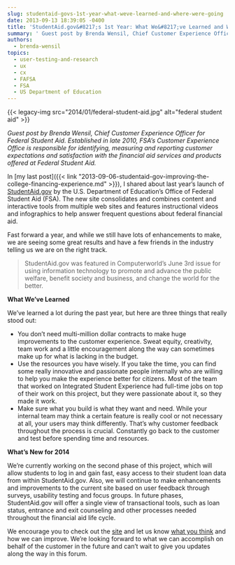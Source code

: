 ```yaml
---
slug: studentaid-govs-1st-year-what-weve-learned-and-where-were-going
date: 2013-09-13 18:39:05 -0400
title: 'StudentAid.gov&#8217;s 1st Year: What We&#8217;ve Learned and Where We&#8217;re Going'
summary: ' Guest post by Brenda Wensil, Chief Customer Experience Officer for Federal Student Aid.  Established in late 2010, FSA’s Customer Experience Office is responsible for identifying, measuring and reporting customer expectations and satisfaction with the financial aid services and products offered at Federal Student Aid. In my last post,'
authors:
  - brenda-wensil
topics:
  - user-testing-and-research
  - ux
  - cx
  - FAFSA
  - FSA
  - US Department of Education
---
```


{{< legacy-img src="2014/01/federal-student-aid.jpg" alt="federal student aid" >}}

_Guest post by Brenda Wensil, Chief Customer Experience Officer for Federal Student Aid. Established in late 2010, FSA’s Customer Experience Office is responsible for identifying, measuring and reporting customer expectations and satisfaction with the financial aid services and products offered at Federal Student Aid._

In [my last post]({{< link "2013-09-06-studentaid-gov-improving-the-college-financing-experience.md" >}}), I shared about last year&#8217;s launch of <a href="http://studentaid.ed.gov/" target="_blank">StudentAid.gov</a> by the U.S. Department of Education&#8217;s Office of Federal Student Aid (FSA). The new site consolidates and combines content and interactive tools from multiple web sites and features instructional videos and infographics to help answer frequent questions about federal financial aid.

Fast forward a year, and while we still have lots of enhancements to make, we are seeing some great results and have a few friends in the industry telling us we are on the right track.

> StudentAid.gov was featured in Computerworld&#8217;s June 3rd issue for using information technology to promote and advance the public welfare, benefit society and business, and change the world for the better.

**What We&#8217;ve Learned**

We&#8217;ve learned a lot during the past year, but here are three things that really stood out:

  * You don’t need multi-million dollar contracts to make huge improvements to the customer experience. Sweat equity, creativity, team work and a little encouragement along the way can sometimes make up for what is lacking in the budget.
  * Use the resources you have wisely. If you take the time, you can find some really innovative and passionate people internally who are willing to help you make the experience better for citizens. Most of the team that worked on Integrated Student Experience had full-time jobs on top of their work on this project, but they were passionate about it, so they made it work.
  * Make sure what you build is what they want and need. While your internal team may think a certain feature is really cool or not necessary at all, your users may think differently. That’s why customer feedback throughout the process is crucial. Constantly go back to the customer and test before spending time and resources.

**What&#8217;s New for 2014**

We&#8217;re currently working on the second phase of this project, which will allow students to log in and gain fast, easy access to their student loan data from within StudentAid.gov. Also, we will continue to make enhancements and improvements to the current site based on user feedback through surveys, usability testing and focus groups. In future phases, StudentAid.gov will offer a single view of transactional tools, such as loan status, entrance and exit counseling and other processes needed throughout the financial aid life cycle.

We encourage you to check out the <a href="http://www.studentaid.ed.gov/" target="_blank">site</a> and let us know <a href="http://www.studentaid.ed.gov/contact/feedback" target="_blank">what you think</a> and how we can improve. We&#8217;re looking forward to what we can accomplish on behalf of the customer in the future and can&#8217;t wait to give you updates along the way in this forum.
